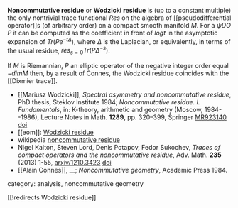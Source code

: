 __Noncommutative residue__ or __Wodzicki residue__ is (up to a constant multiple) the only nontrivial trace functional $Res$ on the algebra of [[pseudodifferential operator]]s (of arbitrary order) on a compact smooth manifold $M$. For a $\psi DO$ $P$ it can be computed as the coefficient in front of $log t$ in the asymptotic expansion of $Tr (P e^{-t \Delta})$, where $\Delta$ is the Laplacian, or equivalently, in terms of the usual residue, $res_{s=0} Tr(P \Delta^{-s})$.

If $M$ is Riemannian, $P$ an elliptic operator of the negative integer order equal $-dim M$ then, by a result of Connes, the Wodzicki residue coincides with the [[Dixmier trace]].

* [[Mariusz Wodzicki]], _Spectral asymmetry and noncommutative residue_, PhD thesis, Steklov Institute 1984; _Noncommutative residue. I. Fundamentals_, in: K-theory, arithmetic and geometry (Moscow, 1984--1986), Lecture Notes in Math. __1289__, pp. 320–399, Springer [MR923140](http://www.ams.org/mathscinet-getitem?mr=923140) [doi](http://dx.doi.org/10.1007%2FBFb0078372) 
* [[eom]]: [Wodzicki residue](http://www.encyclopediaofmath.org/index.php/Wodzicki_residue)
* wikipedia [noncommutative residue](http://en.wikipedia.org/wiki/Noncommutative_residue) 
* Nigel Kalton, Steven Lord, Denis Potapov, Fedor Sukochev, _Traces of compact operators and the noncommutative residue_, Adv. Math. __235__ (2013) 1-55, [arxiv/1210.3423](http://arxiv.org/abs/1210.3423) [doi](10.1016/j.aim.2012.11.007)
* [[Alain Connes]], __; _Noncommutative geometry_, Academic Press 1984.

category: analysis, noncommutative geometry

[[!redirects Wodzicki residue]]